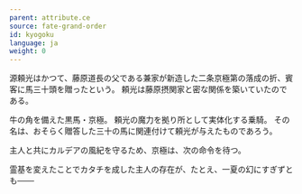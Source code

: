 ```yaml
---
parent: attribute.ce
source: fate-grand-order
id: kyogoku
language: ja
weight: 0
---
```


源頼光はかつて、藤原道長の父である兼家が新造した二条京極第の落成の折、賓客に馬三十頭を贈ったという。
頼光は藤原摂関家と密な関係を築いていたのである。

牛の角を備えた黒馬・京極。
頼光の魔力を拠り所として実体化する乗騎。
その名は、おそらく贈答した三十の馬に関連付けて頼光が与えたものであろう。

主人と共にカルデアの風紀を守るため、京極は、次の命令を待つ。

霊基を変えたことでカタチを成した主人の存在が、たとえ、一夏の幻にすぎずとも───
